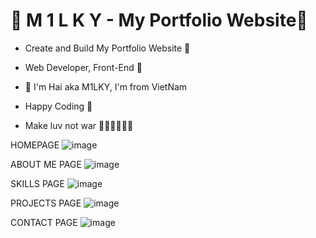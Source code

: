 # 💎 M 1 L K Y - My Portfolio Website💎

- Create and Build My Portfolio Website 🚀
- Web Developer, Front-End 🥇

- 💎 I'm Hai aka M1LKY, I'm from VietNam
- Happy Coding 🥰
- Make luv not war 💖💛🧡💚💙💜

HOMEPAGE
![image](https://user-images.githubusercontent.com/58142935/235300496-601429d5-7dae-472d-bfa8-536430b8902a.png)

ABOUT ME PAGE
![image](https://user-images.githubusercontent.com/58142935/234695515-f9588d43-b322-435d-941b-1572bd3685ae.png)

SKILLS PAGE
![image](https://user-images.githubusercontent.com/58142935/235347330-3d6c266a-ee0a-4dc9-a883-c60e22889029.png)

PROJECTS PAGE
![image](https://user-images.githubusercontent.com/58142935/236446334-887640da-16e4-4505-895d-c48cd13dd98f.png)

CONTACT PAGE
![image](https://user-images.githubusercontent.com/58142935/234419386-a7fef5a3-d969-4768-976a-3c126b581738.png)

